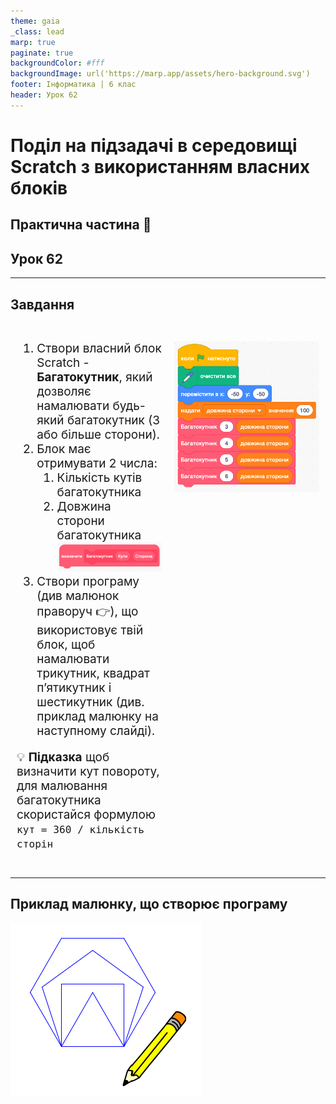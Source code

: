 ```yaml
---
theme: gaia
_class: lead
marp: true
paginate: true
backgroundColor: #fff
backgroundImage: url('https://marp.app/assets/hero-background.svg')
footer: Інформатика | 6 клас
header: Урок 62
---
```


# **Поділ на підзадачі в середовищі Scratch з використанням власних блоків**

## Практична частина 👷

## Урок **62**

---

## Завдання

<style>
.grid-container {
  display: grid;
  grid-template-columns: 50% 50%;
  align-items: left;
}
.panel {
  font-size: 19px; /* Adjust text size */
  padding: 10px;
}
</style>

<div class="grid-container">
  <div class="panel">

1. Створи власний блок Scratch - **Багатокутник**, який дозволяє намалювати будь-який багатокутник (3 або більше сторони).
2. Блок має отримувати 2 числа:
   1. Кількість кутів багатокутника
   2. Довжина сторони багатокутника
   ![](./assets/62/block-header.png)
3. Створи програму (див малюнок праворуч 👉), що використовує твій блок, щоб намалювати трикутник, квадрат пʼятикутник і шестикутник (див. приклад малюнку на наступному слайді).

💡 **Підказка** щоб визначити кут повороту, для малювання багатокутника скористайся формулою `кут = 360 / кількість сторін`
  </div>
  <div class="panel">

  ![](./assets/62/program-example.png)

  </div>
</div>

---

## Приклад малюнку, що створює програму

![h:500px](./assets/62/program-output-example.png)
